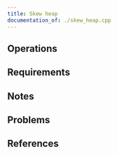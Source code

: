 ```yaml
---
title: Skew heap
documentation_of: ./skew_heap.cpp
---
```


## Operations

## Requirements

## Notes

## Problems

## References
